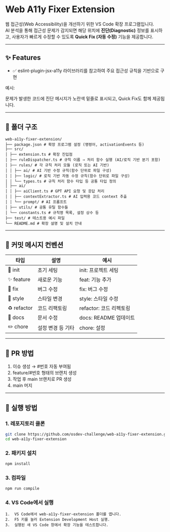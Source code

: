 # Web A11y Fixer Extension

웹 접근성(Web Accessibility)을 개선하기 위한 VS Code 확장 프로그램입니다.  
AI 분석을 통해 접근성 문제가 감지되면 해당 위치에 **진단(Diagnostic)** 정보를 표시하고, 사용자가 빠르게 수정할 수 있도록 **Quick Fix (자동 수정)** 기능을 제공합니다.

---

## ✨ Features

- ✅ eslint-plugin-jsx-a11y 라이브러리를 참고하여 주요 접근성 규칙을 기반으로 구현

예시:

문제가 발생한 코드에 진단 메시지가 노란색 밑줄로 표시되고, Quick Fix도 함께 제공됩니다.

---

## 📁 폴더 구조

```
web-a11y-fixer-extension/
├── package.json # 확장 프로그램 설정 (명령어, activationEvents 등)
├── src/
│ ├── extension.ts # 확장 진입점
│ ├── ruleDispatcher.ts # 규칙 이름 → 처리 함수 실행 (AI/로직 기반 분기 포함)
│ ├── rules/ # 각 규칙 처리 모듈 (로직 또는 AI 기반)
│ │ ├── ai/ # AI 기반 수정 규칙(함수 단위로 파일 구성)
│ │ ├── logic/ # 로직 기반 자동 수정 규칙(함수 단위로 파일 구성)
│ │ └── types.ts # 규칙 처리 함수 타입 등 공통 타입 정의
│ ├── ai/
│ │ ├── aiClient.ts # GPT API 요청 및 응답 처리
│ │ ├── contextExtractor.ts # AI 입력용 코드 context 추출
│ │ └── prompt/ # AI 프롬프트
│ ├── utils/ # 공통 유틸 함수들
│ └── constants.ts # 규칙명 목록, 설정 상수 등
├── test/ # 테스트용 예시 파일
└── README.md # 확장 설명 및 설치 안내
```

---

## 🔖 커밋 메시지 컨벤션

| 타입        | 설명              | 예시                    |
| ----------- | ----------------- | ----------------------- |
| 🎉 init     | 초기 세팅         | init: 프로젝트 세팅     |
| ✨ feature  | 새로운 기능       | feat: 기능 추가         |
| 🐛 fix      | 버그 수정         | fix: 버그 수정          |
| 💄 style    | 스타일 변경       | style: 스타일 수정      |
| ♻️ refactor | 코드 리팩토링     | refactor: 코드 리펙토링 |
| 📝 docs     | 문서 수정         | docs: README 업데이트   |
| ✏️ chore    | 설정 변경 등 기타 | chore: 설정             |

---

## 🙌 PR 방법

1. 이슈 생성 → #번호 자동 부여됨
2. feature/#번호 형태의 브랜치 생성
3. 작업 후 main 브랜치로 PR 생성
4. main 머지

---

## 🚀 실행 방법

### 1. 레포지토리 클론

```bash
git clone https://github.com/osdev-challenge/web-a11y-fixer-extension.git
cd web-a11y-fixer-extension
```

### 2. 패키지 설치

```bash
npm install
```

### 3. 컴파일

```bash
npm run compile
```

### 4. VS Code에서 실행

    1.	VS Code에서 web-a11y-fixer-extension 폴더를 엽니다.
    2.	F5 키를 눌러 Extension Development Host 실행.
    3.	실행된 새 VS Code 창에서 확장 기능을 테스트합니다.
